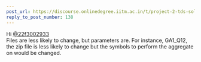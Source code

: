 ```yaml
---
post_url: https://discourse.onlinedegree.iitm.ac.in/t/project-2-tds-solver-discussion-thread/169029/144
reply_to_post_number: 138
---
```

Hi [@22f3002933](/u/22f3002933)  
Files are less likely to change, but parameters are. For instance, GA1\_Q12, the zip file is less likely to change but the symbols to perform the aggregate on would be changed.